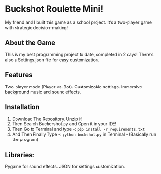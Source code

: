 # Buckshot Roulette Mini!
My friend and I built this game as a school project. It’s a two-player game with strategic decision-making!

## About the Game
This is my best programming project to date, completed in 2 days!
There’s also a Settings.json file for easy customization.

## Features
Two-player mode (Player vs. Bot).
Customizable settings.
Immersive background music and sound effects.

## Installation

1. Download The Repository, Unzip it!
2. Then Search Buchershot.py and Open it in your IDE!
3. Then Go to Terminal and type -: `pip install -r requirements.txt`
4. And Then Finally Type -: `python buckshot.py` in Terminal - (Basically run the program)


## Libraries:

Pygame for sound effects.
JSON for settings customization.

